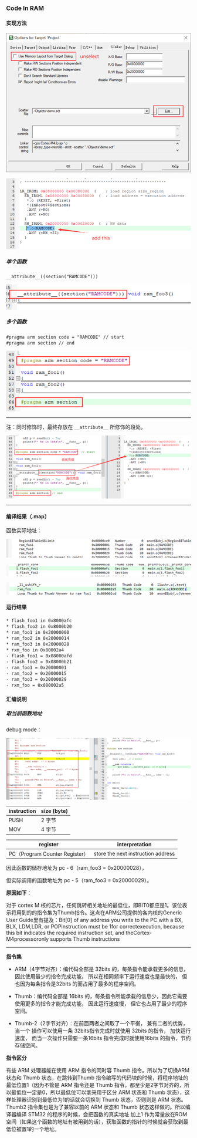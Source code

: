 ### Code In RAM

#### 实现方法

![1](.assest/README/1.png)

![2](.assest/README/2.png)

##### 单个函数

```
__attribute__((section("RAMCODE")))
```

![3](.assest/README/3.png)

##### 多个函数

```
#pragma arm section code = "RAMCODE" // start
#pragma arm section // end
```

![4](.assest/README/4.png)

---

注：同时修饰时，最终存放在 `__attribute__` 所修饰的段处。

![7](.assest/README/7.png)

---

#### 编译结果（.map）

函数实际地址：

![a](.assest/README/a.png)

![b](.assest/README/b.png)

![c](.assest/README/c.png)

#### 运行结果

```
* flash_foo1 in 0x8000afc
* flash_foo2 in 0x8000b20
* ram_foo1 in 0x20000000
* ram_foo2 in 0x20000014
* ram_foo3 in 0x20000028
* rxm_foo in 0x80002a4
- flash_foo1 = 0x08000afd
- flash_foo2 = 0x08000b21
- ram_foo1 = 0x20000001
- ram_foo2 = 0x20000015
- ram_foo3 = 0x20000029
- rxm_foo = 0x080002a5
```

#### 汇编说明

##### 取当前函数地址

debug mode：

![6](.assest/README/6.png)

| instruction | size (byte) |
| ----------- | ----------- |
| PUSH        | 2 字节      |
| MOV         | 4 字节      |

| register                       | interpretation                     |
| ------------------------------ | ---------------------------------- |
| PC（Program Counter Register） | store the next instruction address |

因此函数的储存地址为 pc - 6（ram_foo3 = 0x20000028），

但实际调用的函数地址为 pc - 5（ram_foo3 = 0x20000029）。

**原因如下**：

对于 cortex M 核的芯片，任何跳转相关地址的最低位，即BIT0都应是1。该位表示将用到的的指令集为Thumb指令。这点在ARM公司提供的各内核的Generic User Guide里有提及：Bit[0] of any address you write to the PC with a BX, BLX, LDM,LDR, or POPinstruction must be 1for correctexecution, because this bit indicates the required instruction set, and theCortex-M4processoronly supports Thumb instructions

---

**指令集**

* ARM（4字节对齐）：编代码全部是 32bits 的，每条指令能承载更多的信息，因此使用最少的指令完成功能， 所以在相同频率下运行速度也是最快的， 但也因为每条指令是32bits 的而占用了最多的程序空间。

* Thumb：编代码全部是 16bits 的，每条指令所能承载的信息少，因此它需要使用更多的指令才能完成功能， 因此运行速度慢， 但它也占用了最少的程序空间。

* Thumb-2（2字节对齐）：在前面两者之间取了一个平衡， 兼有二者的优势， 当一个 操作可以使用一条 32bits指令完成时就使用 32bits 的指令， 加快运行速度， 而当一次操作只需要一条16bits 指令完成时就使用16bits 的指令，节约存储空间。

**指令区分**

有些 ARM 处理器能在使用 ARM 指令的同时容 Thumb 指令。所以为了切换ARM状态和 Thumb 状态，在跳转到Thumb 指令编写的代码块的时候，将程序地址的最低位置1（因为不管是 ARM 指令还是 Thumb 指令，都至少是2字节对齐的，所以最低位一定是0，所以最低位可以拿来用于区分 ARM 状态和 Thumb 状态），这样处理器识别到最低位为1的话就会切换到 Thumb 状态，否则则是 ARM 状态。Thumb2 指令集也是为了兼容以前的 ARM 状态和 Thumb 状态这样做的。所以编译器编译 STM32 的程序的时候，会把函数的真实地址 加上1 作为常量放在ROM空间（如果这个函数的地址有被用到的话），获取函数的指针的时候就会获取到最低位被置1的一个地址。

